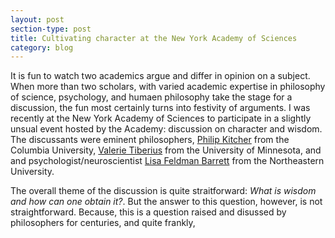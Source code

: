 ```yaml
---
layout: post
section-type: post
title: Cultivating character at the New York Academy of Sciences
category: blog
---
```


<p> It is fun to watch two academics argue and differ in opinion on a subject. When more than two scholars, with varied academic expertise in philosophy of science, psychology, and humaen philosophy take the stage for a discussion, the fun most certainly turns into festivity of arguments. I was recently at the New York Academy of Sciences to participate in a slightly unsual event hosted by the Academy: discussion on character and wisdom. The discussants were eminent philosophers, <a href="http://philosophy.columbia.edu/directories/faculty/philip-kitcher" title="Philip Kitcher">Philip Kitcher</a> from the Columbia University, <a href="http://philosophy.umn.edu/people/FacultyProfile.php?UID=tiberius/" title="Valerie Tiberius">Valerie Tiberius</a> from the University of Minnesota, and and psychologist/neuroscientist <a href="http://www.northeastern.edu/cos/faculty/lisa-feldman-barrett/" title="Lisa Feldman Barrett">Lisa Feldman Barrett</a> from the Northeastern University. <br><p>

<p>The overall theme of the discussion is quite straitforward: <i>What is wisdom and how can one obtain it?</i>. But the answer to this question, however, is not straightforward. Because, this is a question raised and disussed by philosophers for centuries, and quite frankly, 

